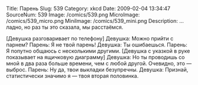 Title: Парень 
Slug: 539 
Category: xkcd 
Date: 2009-02-04 13:34:47 
SourceNum: 539 
Image: /comics/539.png 
MicroImage: /comics/539_micro.png 
MiniImage: /comics/539_mini.png 
Description: … ладно, но раз ты это сказала, мы расстаёмся. 

[Девушка разговаривает по телефону]
Девушка: Можно прийти с парнем?
Парень: Я не твой парень!
Девушка: Ты ошибаешься.
Парень: Я попутно общаюсь с несколькими другими.
[Девушка с указкой в руке показывает на ящичковую диаграмму]
Девушка: Но ты проводишь со мной в два раза больше времени, чем с любой другой. Очевидно, это — выброс.
Парень: Ну да, твои выкладки безупречны.
Девушка: Признай, статистически значимо я — твоя вторая половинка.